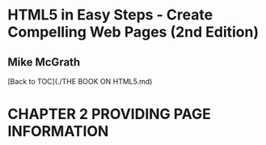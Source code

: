 # **HTML5 in Easy Steps - Create Compelling Web Pages (2nd Edition)**
## Mike McGrath

[Back to TOC](./THE BOOK ON HTML5.md)

# CHAPTER 2 PROVIDING PAGE INFORMATION



